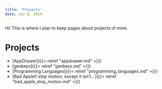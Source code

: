 ```yaml
---
title: 'Projects'
date: Jan 9, 2024
---
```


Hi! This is where I plan to keep pages about projects of mine.

# Projects

- [AppDrawer]({{< relref "appdrawer.md" >}})
- [genkeys]({{< relref "genkeys.md" >}})
- [Programming Languages]({{< relref "programming_languages.md" >}})
- [Bad Apple!! stop motion, except it isn't...]({{< relref "bad_apple_stop_motion.md" >}})
